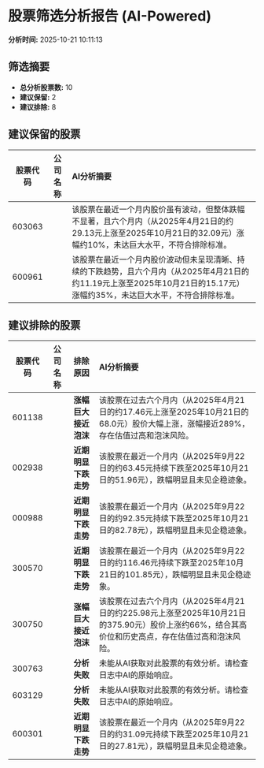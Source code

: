 # 股票筛选分析报告 (AI-Powered)

**分析时间:** 2025-10-21 10:11:13

## 筛选摘要

- **总分析股票数:** 10
- **建议保留:** 2
- **建议排除:** 8

## 建议保留的股票

| 股票代码 | 公司名称 | AI分析摘要 |
|:---:|:---:|:---|
| 603063 |  | 该股票在最近一个月内股价虽有波动，但整体跌幅不显著，且六个月内（从2025年4月21日的约29.13元上涨至2025年10月21日的32.09元）涨幅约10%，未达巨大水平，不符合排除标准。 |
| 600961 |  | 该股票在最近一个月内股价波动但未呈现清晰、持续的下跌趋势，且六个月内（从2025年4月21日的约11.19元上涨至2025年10月21日的15.17元）涨幅约35%，未达巨大水平，不符合排除标准。 |

## 建议排除的股票

| 股票代码 | 公司名称 | 排除原因 | AI分析摘要 |
|:---:|:---:|:---:|:---|
| 601138 |  | **涨幅巨大接近泡沫** | 该股票在过去六个月内（从2025年4月21日的约17.46元上涨至2025年10月21日的68.0元）股价大幅上涨，涨幅接近289%，存在估值过高和泡沫风险。 |
| 002938 |  | **近期明显下跌走势** | 该股票在最近一个月内（从2025年9月22日的约63.45元持续下跌至2025年10月21日的51.96元），跌幅明显且未见企稳迹象。 |
| 000988 |  | **近期明显下跌走势** | 该股票在最近一个月内（从2025年9月22日的约92.35元持续下跌至2025年10月21日的82.78元），跌幅明显且未见企稳迹象。 |
| 300570 |  | **近期明显下跌走势** | 该股票在最近一个月内（从2025年9月22日的约116.46元持续下跌至2025年10月21日的101.85元），跌幅明显且未见企稳迹象。 |
| 300750 |  | **涨幅巨大接近泡沫** | 该股票在过去六个月内（从2025年4月21日的约225.98元上涨至2025年10月21日的375.90元）股价上涨约66%，结合其高价位和历史高点，存在估值过高和泡沫风险。 |
| 300763 |  | **分析失败** | 未能从AI获取对此股票的有效分析。请检查日志中AI的原始响应。 |
| 603129 |  | **分析失败** | 未能从AI获取对此股票的有效分析。请检查日志中AI的原始响应。 |
| 600301 |  | **近期明显下跌走势** | 该股票在最近一个月内（从2025年9月22日的约31.09元持续下跌至2025年10月21日的27.81元），跌幅明显且未见企稳迹象。 |

